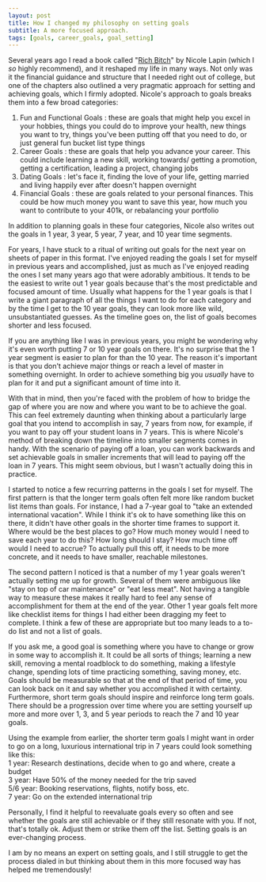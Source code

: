 ```yaml
---
layout: post
title: How I changed my philosophy on setting goals
subtitle: A more focused approach.
tags: [goals, career_goals, goal_setting]
---
```


Several years ago I read a book called "[Rich Bitch](https://nicolelapin.com/rich-bitch/)" by Nicole Lapin (which I *so* highly recommend), and it reshaped my life in many ways. Not only was it the financial guidance and structure that I needed right out of college, but one of the chapters also outlined a very pragmatic approach for setting and achieving goals, which I firmly adopted. Nicole's approach to goals breaks them into a few broad categories:
1. Fun and Functional Goals : these are goals that might help you excel in your hobbies, things you could do to improve your health, new things you want to try, things you've been putting off that you need to do, or just general fun bucket list type things
2. Career Goals : these are goals that help you advance your career. This could include learning a new skill, working towards/ getting a promotion, getting a certification, leading a project, changing jobs
3. Dating Goals : let's face it, finding the love of your life, getting married and living happily ever after doesn't happen overnight
4. Financial Goals : these are goals related to your personal finances. This could be how much money you want to save this year, how much you want to contribute to your 401k, or rebalancing your portfolio

In addition to planning goals in these four categories, Nicole also writes out the goals in 1 year, 3 year, 5 year, 7 year, and 10 year time segments.

For years, I have stuck to a ritual of writing out goals for the next year on sheets of paper in this format. I've enjoyed reading the goals I set for myself in previous years and accomplished, just as much as I've enjoyed reading the ones I set many years ago that were adorably ambitious. It tends to be the easiest to write out 1 year goals because that's the most predictable and focused amount of time. Usually what happens for the 1 year goals is that I write a giant paragraph of all the things I want to do for each category and by the time I get to the 10 year goals, they can look more like wild, unsubstantiated guesses. As the timeline goes on, the list of goals becomes shorter and less focused.

If you are anything like I was in previous years, you might be wondering why it's even worth putting 7 or 10 year goals on there. It's no surprise that the 1 year segment is easier to plan for than the 10 year. The reason it's important is that you don't achieve major things or reach a level of master in something overnight. In order to achieve something big you *usually* have to plan for it and put a significant amount of time into it.

With that in mind, then you're faced with the problem of how to bridge the gap of where you are now and where you want to be to achieve the goal. This can feel extremely daunting when thinking about a particularly large goal that you intend to accomplish in say, 7 years from now, for example, if you want to pay off your student loans in 7 years. This is where Nicole's method of breaking down the timeline into smaller segments comes in handy. With the scenario of paying off a loan, you can work backwards and set achievable goals in smaller increments that will lead to paying off the loan in 7 years. This might seem obvious, but I wasn't actually doing this in practice.

I started to notice a few recurring patterns in the goals I set for myself. The first pattern is that the longer term goals often felt more like random bucket list items than goals. For instance, I had a 7-year goal to "take an extended international vacation". While I think it's ok to have something like this on there, it didn't have other goals in the shorter time frames to support it. Where would be the best places to go? How much money would I need to save each year to do this? How long should I stay? How much time off would I need to accrue? To actually pull this off, it needs to be more concrete, and it needs to have smaller, reachable milestones.

The second pattern I noticed is that a number of my 1 year goals weren't actually setting me up for growth. Several of them were ambiguous like "stay on top of car maintenance" or "eat less meat". Not having a tangible way to measure these makes it really hard to feel any sense of accomplishment for them at the end of the year. Other 1 year goals felt more like checklist items for things I had either been dragging my feet to complete. I think a few of these are appropriate but too many leads to a to-do list and not a list of goals.

If you ask me, a good goal is something where you have to change or grow in some way to accomplish it. It could be all sorts of things; learning a new skill, removing a mental roadblock to do something, making a lifestyle change, spending lots of time practicing something, saving money, etc. Goals should be measurable so that at the end of that period of time, you can look back on it and say whether you accomplished it with certainty. Furthermore, short term goals should inspire and reinforce long term goals. There should be a progression over time where you are setting yourself up more and more over 1, 3, and 5 year periods to reach the 7 and 10 year goals.

Using the example from earlier, the shorter term goals I might want in order to go on a long, luxurious international trip in 7 years could look something like this:  \
1 year: Research destinations, decide when to go and where, create a budget  \
3 year: Have 50% of the money needed for the trip saved  \
5/6 year: Booking reservations, flights, notify boss, etc.  \
7 year: Go on the extended international trip  

Personally, I find it helpful to reevaluate goals every so often and see whether the goals are still achievable or if they still resonate with you. If not, that's totally ok. Adjust them or strike them off the list. Setting goals is an ever-changing process.

I am by no means an expert on setting goals, and I still struggle to get the process dialed in but thinking about them in this more focused way has helped me tremendously!
